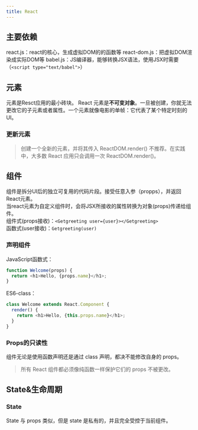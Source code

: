 ```yaml
---
title: React
---
```

## 主要依赖
react.js：react的核心，生成虚拟DOM的的函数等
react-dom.js：把虚拟DOM渲染成实际DOM等
babel.js：JS编译器，能够转换JSX语法，使用JSX时需要（`<script type="text/babel">`）

## 元素
元素是Resct应用的最小砖块。
React 元素是**不可变对象**。一旦被创建，你就无法更改它的子元素或者属性。一个元素就像电影的单帧：它代表了某个特定时刻的 UI。

### 更新元素
> 创建一个全新的元素，并将其传入 ReactDOM.render()
不推荐。在实践中，大多数 React 应用只会调用一次 ReactDOM.render()。

## 组件
组件是拆分UI后的独立可复用的代码片段。接受任意入参（propps），并返回React元素。  
当react元素为自定义组件时，会将JSX所接收的属性转换为对象(props)传递给组件。   
组件式(props接收)：`<Getgreeting user={user}></Getgreeting>`  
函数式(user接收)：`Getgreeting(user)`  
### 声明组件
JavaScript函数式：
```js
function Welcome(props) {
  return <h1>Hello, {props.name}</h1>;
}
```
ES6-class：
```js
class Welcome extends React.Component {
  render() {
    return <h1>Hello, {this.props.name}</h1>;
  }
}
```
### Props的只读性
组件无论是使用函数声明还是通过 class 声明，都决不能修改自身的 props。
> 所有 React 组件都必须像纯函数一样保护它们的 props 不被更改。

## State&生命周期
### State
State 与 props 类似，但是 state 是私有的，并且完全受控于当前组件。  